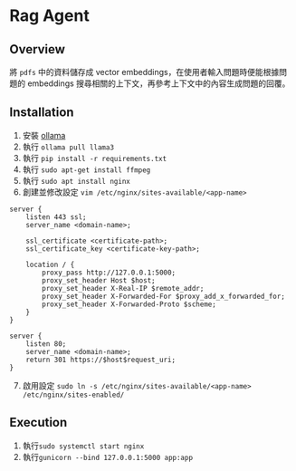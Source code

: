 # Rag Agent

## Overview

將 `pdfs` 中的資料儲存成 vector embeddings，在使用者輸入問題時便能根據問題的 embeddings 搜尋相關的上下文，再參考上下文中的內容生成問題的回覆。

## Installation

1. 安裝 [ollama](https://ollama.com/)
2. 執行 `ollama pull llama3`
3. 執行 `pip install -r requirements.txt`
4. 執行 `sudo apt-get install ffmpeg`
5. 執行 `sudo apt install nginx`
6. 創建並修改設定 `vim /etc/nginx/sites-available/<app-name>`
```
server {
    listen 443 ssl;
    server_name <domain-name>;

    ssl_certificate <certificate-path>;
    ssl_certificate_key <certificate-key-path>;

    location / {
        proxy_pass http://127.0.0.1:5000;
        proxy_set_header Host $host;
        proxy_set_header X-Real-IP $remote_addr;
        proxy_set_header X-Forwarded-For $proxy_add_x_forwarded_for;
        proxy_set_header X-Forwarded-Proto $scheme;
    }
}

server {
    listen 80;
    server_name <domain-name>;
    return 301 https://$host$request_uri;
}
```
7. 啟用設定 `sudo ln -s /etc/nginx/sites-available/<app-name> /etc/nginx/sites-enabled/`

## Execution

1. 執行`sudo systemctl start nginx`
2. 執行`gunicorn --bind 127.0.0.1:5000 app:app`